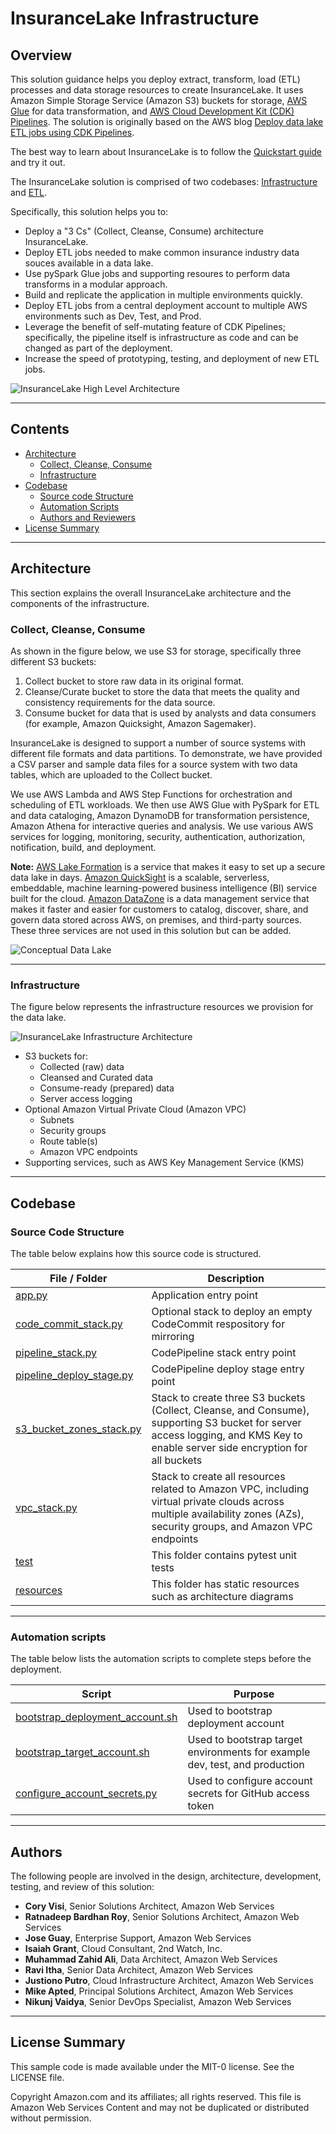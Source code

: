 <!--
  Title: AWS InsuranceLake
  Description: Serverless modern data lake solution and reference architecture fit for the insurance industry built on AWS
  Author: cvisi@amazon.com
  -->
# InsuranceLake Infrastructure

## Overview

This solution guidance helps you deploy extract, transform, load (ETL) processes and data storage resources to create InsuranceLake. It uses Amazon Simple Storage Service (Amazon S3) buckets for storage, [AWS Glue](https://docs.aws.amazon.com/glue/) for data transformation, and [AWS Cloud Development Kit (CDK) Pipelines](https://docs.aws.amazon.com/cdk/latest/guide/cdk_pipeline.html). The solution is originally based on the AWS blog [Deploy data lake ETL jobs using CDK Pipelines](https://aws.amazon.com/blogs/devops/deploying-data-lake-etl-jobs-using-cdk-pipelines/).

The best way to learn about InsuranceLake is to follow the [Quickstart guide](https://aws-solutions-library-samples.github.io/aws-insurancelake-etl/quickstart/) and try it out.

The InsuranceLake solution is comprised of two codebases: [Infrastructure](https://github.com/aws-solutions-library-samples/aws-insurancelake-infrastructure) and [ETL](https://github.com/aws-solutions-library-samples/aws-insurancelake-etl).

Specifically, this solution helps you to:

* Deploy a "3 Cs" (Collect, Cleanse, Consume) architecture InsuranceLake.
* Deploy ETL jobs needed to make common insurance industry data souces available in a data lake.
* Use pySpark Glue jobs and supporting resoures to perform data transforms in a modular approach.
* Build and replicate the application in multiple environments quickly.
* Deploy ETL jobs from a central deployment account to multiple AWS environments such as Dev, Test, and Prod.
* Leverage the benefit of self-mutating feature of CDK Pipelines; specifically, the pipeline itself is infrastructure as code and can be changed as part of the deployment.
* Increase the speed of prototyping, testing, and deployment of new ETL jobs.

![InsuranceLake High Level Architecture](https://raw.githubusercontent.com/aws-solutions-library-samples/aws-insurancelake-infrastructure/main/resources/insurancelake-highlevel-architecture.png)

---

## Contents

* [Architecture](#architecture)
    * [Collect, Cleanse, Consume](#collect-cleanse-consume)
    * [Infrastructure](#infrastructure)
* [Codebase](#codebase)
    * [Source code Structure](#source-code-structure)
    * [Automation Scripts](#automation-scripts)
    * [Authors and Reviewers](#authors-and-reviewers)
* [License Summary](#license-summary)

---

## Architecture

This section explains the overall InsuranceLake architecture and the components of the infrastructure.

### Collect, Cleanse, Consume

As shown in the figure below, we use S3 for storage, specifically three different S3 buckets:
1. Collect bucket to store raw data in its original format.
1. Cleanse/Curate bucket to store the data that meets the quality and consistency requirements for the data source.
1. Consume bucket for data that is used by analysts and data consumers (for example, Amazon Quicksight, Amazon Sagemaker).

InsuranceLake is designed to support a number of source systems with different file formats and data partitions. To demonstrate, we have provided a CSV parser and sample data files for a source system with two data tables, which are uploaded to the Collect bucket.

We use AWS Lambda and AWS Step Functions for orchestration and scheduling of ETL workloads. We then use AWS Glue with PySpark for ETL and data cataloging, Amazon DynamoDB for transformation persistence, Amazon Athena for interactive queries and analysis. We use various AWS services for logging, monitoring, security, authentication, authorization, notification, build, and deployment.

**Note:** [AWS Lake Formation](https://aws.amazon.com/lake-formation/) is a service that makes it easy to set up a secure data lake in days. [Amazon QuickSight](https://aws.amazon.com/quicksight/) is a scalable, serverless, embeddable, machine learning-powered business intelligence (BI) service built for the cloud. [Amazon DataZone](https://aws.amazon.com/datazone/) is a data management service that makes it faster and easier for customers to catalog, discover, share, and govern data stored across AWS, on premises, and third-party sources. These three services are not used in this solution but can be added.

![Conceptual Data Lake](https://raw.githubusercontent.com/aws-solutions-library-samples/aws-insurancelake-infrastructure/main/resources/Aws-cdk-insurancelake-data_lake.png)

---

### Infrastructure

The figure below represents the infrastructure resources we provision for the data lake.

![InsuranceLake Infrastructure Architecture](https://raw.githubusercontent.com/aws-solutions-library-samples/aws-insurancelake-infrastructure/main/resources/Aws-cdk-insurancelake-infra.png)

* S3 buckets for:
    * Collected (raw) data
    * Cleansed and Curated data
    * Consume-ready (prepared) data
    * Server access logging
* Optional Amazon Virtual Private Cloud (Amazon VPC)
    * Subnets
    * Security groups
    * Route table(s)
    * Amazon VPC endpoints
* Supporting services, such as AWS Key Management Service (KMS)

---

## Codebase

### Source Code Structure

The table below explains how this source code is structured.

| File / Folder    | Description
|------------------| -------------
| [app.py](https://github.com/aws-solutions-library-samples/aws-insurancelake-infrastructure/blob/main/app.py) | Application entry point 
| [code_commit_stack.py](https://github.com/aws-solutions-library-samples/aws-insurancelake-infrastructure/blob/main/lib/code_commit_stack.py) | Optional stack to deploy an empty CodeCommit respository for mirroring
| [pipeline_stack.py](https://github.com/aws-solutions-library-samples/aws-insurancelake-infrastructure/blob/main/lib/pipeline_stack.py) | CodePipeline stack entry point
| [pipeline_deploy_stage.py](https://github.com/aws-solutions-library-samples/aws-insurancelake-infrastructure/blob/main/lib/pipeline_deploy_stage.py) | CodePipeline deploy stage entry point
| [s3_bucket_zones_stack.py](https://github.com/aws-solutions-library-samples/aws-insurancelake-infrastructure/blob/main/lib/s3_bucket_zones_stack.py) | Stack to create three S3 buckets (Collect, Cleanse, and Consume), supporting S3 bucket for server access logging, and KMS Key to enable server side encryption for all buckets
| [vpc_stack.py](https://github.com/aws-solutions-library-samples/aws-insurancelake-infrastructure/blob/main/lib/vpc_stack.py) | Stack to create all resources related to Amazon VPC, including virtual private clouds across multiple availability zones (AZs), security groups, and Amazon VPC endpoints
| [test](https://github.com/aws-solutions-library-samples/aws-insurancelake-infrastructure/blob/main/test)| This folder contains pytest unit tests
| [resources](https://github.com/aws-solutions-library-samples/aws-insurancelake-infrastructure/blob/main/resources)| This folder has static resources such as architecture diagrams

---

### Automation scripts

The table below lists the automation scripts to complete steps before the deployment.

| Script    | Purpose
|-----------| -------------
| [bootstrap_deployment_account.sh](https://github.com/aws-solutions-library-samples/aws-insurancelake-infrastructure/blob/main/lib/prerequisites/bootstrap_deployment_account.sh) | Used to bootstrap deployment account
| [bootstrap_target_account.sh](https://github.com/aws-solutions-library-samples/aws-insurancelake-infrastructure/blob/main/lib/prerequisites/bootstrap_target_account.sh) | Used to bootstrap target environments for example dev, test, and production
| [configure_account_secrets.py](https://github.com/aws-solutions-library-samples/aws-insurancelake-infrastructure/blob/main/lib/prerequisites/configure_account_secrets.py) | Used to configure account secrets for GitHub access token

---

## Authors

The following people are involved in the design, architecture, development, testing, and review of this solution:

* **Cory Visi**, Senior Solutions Architect, Amazon Web Services
* **Ratnadeep Bardhan Roy**, Senior Solutions Architect, Amazon Web Services
* **Jose Guay**, Enterprise Support, Amazon Web Services
* **Isaiah Grant**, Cloud Consultant, 2nd Watch, Inc.
* **Muhammad Zahid Ali**, Data Architect, Amazon Web Services
* **Ravi Itha**, Senior Data Architect, Amazon Web Services
* **Justiono Putro**, Cloud Infrastructure Architect, Amazon Web Services
* **Mike Apted**, Principal Solutions Architect, Amazon Web Services
* **Nikunj Vaidya**, Senior DevOps Specialist, Amazon Web Services

---

## License Summary

This sample code is made available under the MIT-0 license. See the LICENSE file.

Copyright Amazon.com and its affiliates; all rights reserved. This file is Amazon Web Services Content and may not be duplicated or distributed without permission.